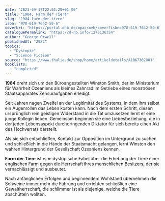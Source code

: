 ```yaml
---
date: "2023-09-17T22:02:20+01:00"
title: "1984, Farm der Tiere"
slug: "1984-farm-der-tiere"
isbn: "978-619-7642-50-6"
coverUri: "https://portal.dnb.de/opac/mvb/cover?isbn=978-619-7642-50-6"
cataloguePermalink: "https://d-nb.info/1275136354"
author: "George Orwell"
publishedAt: "2022"
topics:
  - "Dystopie"
  - "Science Fiction"
source: "https://www.thalia.de/shop/home/artikeldetails/A1067302801"
booklists:
  - "completed"
---
```

**1984** dreht sich um den Büroangestellten Winston Smith, der im Ministerium 
für Wahrheit Ozeaniens als kleines Zahnrad im Getriebe eines monströsen 
Staatsapparates Zensuraufgaben erledigt.

Seit Jahren nagen Zweifel an der Legitimität des Systems, in dem ihm selbst ein 
Augenrollen das Leben kosten kann. Nach dem ersten Schritt, diesen ursprünglich 
rein geistigen Widerstand in die Tat umzusetzen lernt er eine junge Kollegin 
lieben. Gemeinsam beginnen sie eine Liebesbeziehung, die in der jeden 
Lebensaspekt durchdringenden Diktatur für sich bereits einen Akt des Hochverrats 
darstellt. 

Als sie sich entschließen, Kontakt zur Opposition im Untergrund zu suchen und 
schließlich in die Hände der Staatsmacht gelangen, lernt Winston den wahren 
Hintergrund der Gesellschaft Ozeaniens kennen. 

**Farm der Tiere** ist eine dystopische Fabel über die Erhebung der Tiere einer 
englischen Farm gegen die Herrschaft ihres menschlichen Besitzers, der sie 
vernachlässigt und ausbeutet.

Nach anfänglichen Erfolgen und beginnendem Wohlstand übernehmen die Schweine 
immer mehr die Führung und errichten schließlich eine Gewaltherrschaft, die 
schlimmer ist als diejenige, welche die Tiere abschütteln wollten.
